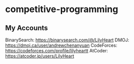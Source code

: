 # competitive-programming

## My Accounts 

BinarySearch: https://binarysearch.com/@/LilyHeart
DMOJ: https://dmoj.ca/user/andrewchenanyuan
CodeForces: https://codeforces.com/profile/lilyheartt
AtCoder: https://atcoder.jp/users/LilyHeart
